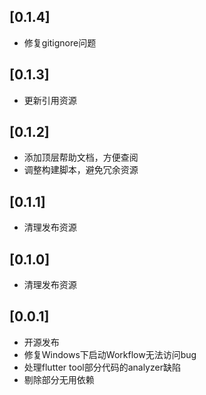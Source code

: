 ## [0.1.4]
* 修复gitignore问题

## [0.1.3]
* 更新引用资源

## [0.1.2]
* 添加顶层帮助文档，方便查阅
* 调整构建脚本，避免冗余资源

## [0.1.1]
* 清理发布资源

## [0.1.0]
* 清理发布资源

## [0.0.1]
* 开源发布
* 修复Windows下启动Workflow无法访问bug
* 处理flutter tool部分代码的analyzer缺陷
* 剔除部分无用依赖
